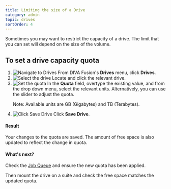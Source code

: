 ```yaml
---
title: Limiting the size of a Drive
category: admin
topic: drives
sortOrder: 4
---
```


Sometimes you may want to restrict the capacity of a drive.
The limit that you can set will depend on the size of the volume.

## To set a drive capacity quota

1. ![Navigate to Drives](/images/v2/drives/drives-menu.png)
	From DIVA Fusion's **Drives** menu, click **Drives**.
2. ![Select the drive](/images/v2/drives/drive-select.png)
	Locate and click the relevant drive.
3. ![Set the quota](/images/v2/drives/quota-slider.png)
	In the **Quota** field, overtype the existing value, and from the drop down menu, select the relevant units.
	Alternatively, you can use the slider to adjust the quota.
	<p class="text-muted">Note: Available units are GB (Gigabytes) and TB (Terabytes).</p>
4. ![Click Save Drive](/images/v2/drives/drive-save-btn.png)
	Click **Save Drive**.

<div class="note note--success">
	<h4 class="note__title"><i class="fa fa-check-circle"></i> Result</h4>
	<p>Your changes to the quota are saved. The amount of free space is also updated to reflect the change in quota.</p>
</div>

<div class="note note--info">
	<h4 class="note__title"><i class="fa fa-question-circle"></i> What's next?</h4>
	<p>Check the <a href="/v2/articles/managing-the-job-queue.html">Job Queue</a> and ensure the new quota has been applied.</p>
	<p>Then mount the drive on a suite and check the free space matches the updated quota.</p>
</div>
